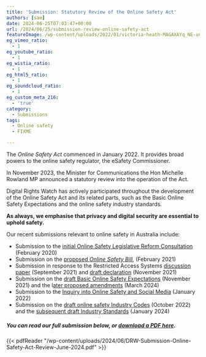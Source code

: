 ```yaml
---
title: 'Submission: Statutory Review of the Online Safety Act'
authors: [sam]
date: 2024-06-25T07:03:47+00:00
url: /2024/06/25/submission-review-online-safety-act
featureImage: /wp-content/uploads/2022/01/victoria-heath-MAGAXAYq_NE-unsplash-scaled-1.jpg
eg_vimeo_ratio:
  - 1
eg_youtube_ratio:
  - 1
eg_wistia_ratio:
  - 1
eg_html5_ratio:
  - 1
eg_soundcloud_ratio:
  - 1
eg_custom_meta_216:
  - 'true'
category:
  - Submissions
tags:
  - Online safety
  - FIXME

---
```


The _Online Safety Act_ commenced in January 2022. It provides broad powers to the online safety regulator, the eSafety Commissioner.

In November 2023, the Minister for Communications the Hon Michelle Rowland MP announced a statutory review into the operation of the Act.

Digital Rights Watch has actively participated throughout the development of the Online Safety Act and its related parts, such as the Basic Online Safety Expectations and the online safety industry standards.

**As always, we emphasise that privacy and digital security are essential to uphold safety.**

Our recent submissions relevant to online safety in Australia include:

- Submission to the [initial Online Safety Legislative Reform Consultation](https://digitalrightswatch.org.au/wp-content/uploads/2020/02/DRW-Submission-on-Online-Safety-Legislative-Reform.pdf) (February 2020)
- Submission on the [proposed _Online Safety Bill_](https://digitalrightswatch.org.au/wp-content/uploads/2021/02/Submission_-Online-Safety-Bill-February-2021.pdf)_,_ (February 2021)
- Submission in response to the Restricted Access Systems [discussion paper](https://digitalrightswatch.org.au/wp-content/uploads/2021/09/20210917_DRWSubmission_RAS-eSafetyCommission.pdf) (September 2021) and [draft declaration](https://digitalrightswatch.org.au/wp-content/uploads/2021/11/Submission_-Draft-Restricted-Access-System-Declaration-eSafety-Commissioner-November-2021.pdf) (November 2021)
- Submission on the [draft Basic Online Safety Expectations](https://digitalrightswatch.org.au/wp-content/uploads/2021/11/Global-Partners-Digital-Digital-Rights-Watch-Joint-Submission.pdf) (November 2021) and the l[ater proposed amendments](https://digitalrightswatch.org.au/wp-content/uploads/2024/03/DRW-Submission-BOSE-Amendment-February-2024.pdf) (March 2024)
- Submission to the [Inquiry into Online Safety and Social Media](https://digitalrightswatch.org.au/wp-content/uploads/2022/01/Digital-Rights-Watch_Social-Media-and-Online-Safety-Inquiry-2022.pdf) (January 2022)
- Submission on the [draft online safety Industry Codes](https://digitalrightswatch.org.au/wp-content/uploads/2022/10/DRW-Submission-Online-safety-industry-codes.pdf) (October 2022) and the [subsequent draft Industry Standards](https://digitalrightswatch.org.au/wp-content/uploads/2024/01/DRW-Submission-Draft-Online-Safety-Industry-Standards-Dec-2023.pdf) (January 2024)

##### **You can read our full submission below, or [download a PDF here](https://digitalrightswatch.org.au/wp-content/uploads/2024/06/DRW-Submission-Online-Safety-Act-Review-June-2024.pdf).**

{{< pdfReader "/wp-content/uploads/2024/06/DRW-Submission-Online-Safety-Act-Review-June-2024.pdf" >}}
